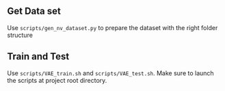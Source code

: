 ## Get Data set
Use `scripts/gen_nv_dataset.py` to prepare the dataset with the right folder structure

## Train and Test
Use `scripts/VAE_train.sh` and `scripts/VAE_test.sh`. Make sure to
launch the scripts at project root directory.


